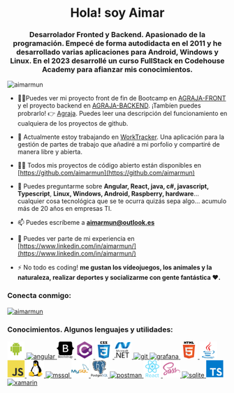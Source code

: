 <h1 align="center">Hola! soy Aimar</h1>  
<h3 align="center">Desarrolador Fronted y Backend. Apasionado de la programación. Empecé de forma autodidacta en el 2011 y he desarrollado varias aplicaciones para Android, Windows y Linux. En el 2023 desarrollé un curso FullStack en Codehouse Academy para afianzar mis conocimientos.</h3>

<p align="left"> <img src="https://komarev.com/ghpvc/?username=aimarmun&label=Profile%20views&color=0e75b6&style=flat" alt="aimarmun" /> </p>

- 🧑‍🎓Puedes ver mi proyecto front de fin de Bootcamp en  [AGRAJA-FRONT](https://github.com/aimarmun/AGRAJA-FRONT) y el proyecto backend en [AGRAJA-BACKEND](https://github.com/aimarmun/AGRAJA-BACKEND). ¡Tambíen puedes probrarlo! 👉 [Agraja](https://slit4.me/sgdhn). Puedes leer una descripción del funcionamiento en cualquiera de los proyectos de github.

- 🔭 Actualmente estoy trabajando en [WorkTracker](https://github.com/aimarmun/WorkTracker). Una aplicación para la gestión de partes de trabajo que añadiré a mi porfolio y compartiré de manera libre y abierta.

- 👨‍💻 Todos mis proyectos de código abierto están disponibles en [https://github.com/aimarmun](https://github.com/aimarmun)  

- 💬 Puedes preguntarme sobre **Angular, React, java, c#, javascript, Typescript**, **Linux, Windows, Android, Raspberry, hardware**... cualquier cosa tecnológica que se te ocurra quizás sepa algo... acumulo más de 20 años en empresas TI.

- 📫 Puedes escríbeme a **aimarmun@outlook.es**  

- 📄 Puedes ver parte de mi experiencia en [https://www.linkedin.com/in/aimarmun/](https://www.linkedin.com/in/aimarmun/)  

- ⚡ No todo es coding! **me gustan los vídeojuegos, los animales y la naturaleza, realizar deportes y socializarme con gente fantástica ♥️.**  

<h3 align="left">Conecta conmigo:</h3>  
<p align="left">  
<a href="https://linkedin.com/in/aimarmun" target="blank"><img align="center" src="https://raw.githubusercontent.com/rahuldkjain/github-profile-readme-generator/master/src/images/icons/Social/linked-in-alt.svg" alt="aimarmun" height="30" width="40" /></a>  
</p>

<h3 align="left">Conocimientos. Algunos lenguajes y utilidades:</h3>  
<p align="left"> <a href="https://developer.android.com" target="_blank" rel="noreferrer"> <img src="https://raw.githubusercontent.com/devicons/devicon/master/icons/android/android-original-wordmark.svg" alt="android" width="40" height="40"/> </a> <a href="https://angular.io" target="_blank" rel="noreferrer"> <img src="https://angular.io/assets/images/logos/angular/angular.svg" alt="angular" width="40" height="40"/> </a> <a href="https://getbootstrap.com" target="_blank" rel="noreferrer"> <img src="https://raw.githubusercontent.com/devicons/devicon/master/icons/bootstrap/bootstrap-plain-wordmark.svg" alt="bootstrap" width="40" height="40"/> </a> <a href="https://www.w3schools.com/cs/" target="_blank" rel="noreferrer"> <img src="https://raw.githubusercontent.com/devicons/devicon/master/icons/csharp/csharp-original.svg" alt="csharp" width="40" height="40"/> </a> <a href="https://www.w3schools.com/css/" target="_blank" rel="noreferrer"> <img src="https://raw.githubusercontent.com/devicons/devicon/master/icons/css3/css3-original-wordmark.svg" alt="css3" width="40" height="40"/> </a> <a href="https://dotnet.microsoft.com/" target="_blank" rel="noreferrer"> <img src="https://raw.githubusercontent.com/devicons/devicon/master/icons/dot-net/dot-net-original-wordmark.svg" alt="dotnet" width="40" height="40"/> </a> <a href="https://git-scm.com/" target="_blank" rel="noreferrer"> <img src="https://www.vectorlogo.zone/logos/git-scm/git-scm-icon.svg" alt="git" width="40" height="40"/> </a> <a href="https://grafana.com" target="_blank" rel="noreferrer"> <img src="https://www.vectorlogo.zone/logos/grafana/grafana-icon.svg" alt="grafana" width="40" height="40"/> </a> <a href="https://www.w3.org/html/" target="_blank" rel="noreferrer"> <img src="https://raw.githubusercontent.com/devicons/devicon/master/icons/html5/html5-original-wordmark.svg" alt="html5" width="40" height="40"/> </a> <a href="https://www.java.com" target="_blank" rel="noreferrer"> <img src="https://raw.githubusercontent.com/devicons/devicon/master/icons/java/java-original.svg" alt="java" width="40" height="40"/> </a> <a href="https://developer.mozilla.org/en-US/docs/Web/JavaScript" target="_blank" rel="noreferrer"> <img src="https://raw.githubusercontent.com/devicons/devicon/master/icons/javascript/javascript-original.svg" alt="javascript" width="40" height="40"/> </a> <a href="https://www.linux.org/" target="_blank" rel="noreferrer"> <img src="https://raw.githubusercontent.com/devicons/devicon/master/icons/linux/linux-original.svg" alt="linux" width="40" height="40"/> </a> <a href="https://www.microsoft.com/en-us/sql-server" target="_blank" rel="noreferrer"> <img src="https://www.svgrepo.com/show/303229/microsoft-sql-server-logo.svg" alt="mssql" width="40" height="40"/> </a> <a href="https://www.mysql.com/" target="_blank" rel="noreferrer"> <img src="https://raw.githubusercontent.com/devicons/devicon/master/icons/mysql/mysql-original-wordmark.svg" alt="mysql" width="40" height="40"/> </a> <a href="https://www.postgresql.org" target="_blank" rel="noreferrer"> <img src="https://raw.githubusercontent.com/devicons/devicon/master/icons/postgresql/postgresql-original-wordmark.svg" alt="postgresql" width="40" height="40"/> </a> <a href="https://postman.com" target="_blank" rel="noreferrer"> <img src="https://www.vectorlogo.zone/logos/getpostman/getpostman-icon.svg" alt="postman" width="40" height="40"/> </a> <a href="https://reactjs.org/" target="_blank" rel="noreferrer"> <img src="https://raw.githubusercontent.com/devicons/devicon/master/icons/react/react-original-wordmark.svg" alt="react" width="40" height="40"/> </a> <a href="https://sass-lang.com" target="_blank" rel="noreferrer"> <img src="https://raw.githubusercontent.com/devicons/devicon/master/icons/sass/sass-original.svg" alt="sass" width="40" height="40"/> </a> <a href="https://www.sqlite.org/" target="_blank" rel="noreferrer"> <img src="https://www.vectorlogo.zone/logos/sqlite/sqlite-icon.svg" alt="sqlite" width="40" height="40"/> </a> <a href="https://www.typescriptlang.org/" target="_blank" rel="noreferrer"> <img src="https://raw.githubusercontent.com/devicons/devicon/master/icons/typescript/typescript-original.svg" alt="typescript" width="40" height="40"/> </a> <a href="https://dotnet.microsoft.com/apps/xamarin" target="_blank" rel="noreferrer"> <img src="https://raw.githubusercontent.com/detain/svg-logos/780f25886640cef088af994181646db2f6b1a3f8/svg/xamarin.svg" alt="xamarin" width="40" height="40"/> </a> </p>
